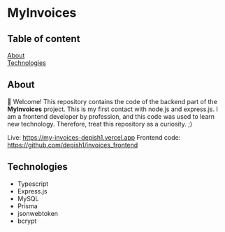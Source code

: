 # MyInvoices

## Table of content

[About](#about)  
[Technologies](#technologies)

## About

👋 Welcome! This repository contains the code of the backend part of the **MyInvoices** project. This is my first contact with node.js and express.js. I am a frontend developer by profession, and this code was used to learn new technology. Therefore, treat this repository as a curiosity. ;)

Live: https://my-invoices-depish1.vercel.app
Frontend code: https://github.com/depish1/invoices_frontend

## Technologies

- Typescript
- Express.js
- MySQL
- Prisma
- jsonwebtoken
- bcrypt

